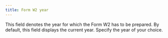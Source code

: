 ```yaml
---
title: Form W2 year
---
```



This field denotes the year for which the Form W2 has to be prepared. By default, this field displays the current year. Specify the year of your choice.
